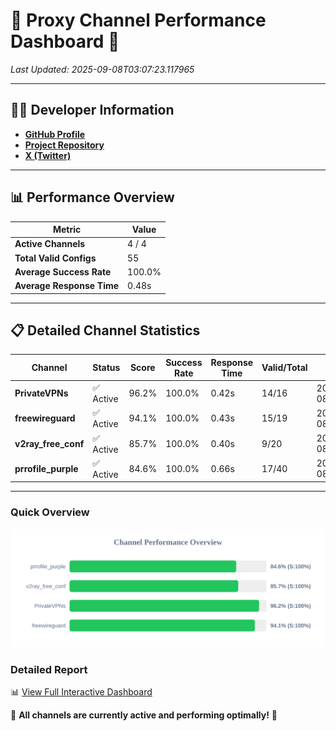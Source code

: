 # 🌟 Proxy Channel Performance Dashboard 🌟

_Last Updated: 2025-09-08T03:07:23.117965_

---

## 👩‍💻 Developer Information

- **[GitHub Profile](https://github.com/4n0nymou3)**  
- **[Project Repository](https://github.com/4n0nymou3/multi-proxy-config-fetcher)**  
- **[X (Twitter)](https://x.com/4n0nymou3)**  

---

## 📊 Performance Overview

| Metric                | Value       |
|-----------------------|-------------|
| **Active Channels**   | 4 / 4       |
| **Total Valid Configs** | 55          |
| **Average Success Rate** | 100.0%      |
| **Average Response Time** | 0.48s       |

---

## 📋 Detailed Channel Statistics

| Channel          | Status     | Score  | Success Rate | Response Time | Valid/Total | Last Success               |
|------------------|------------|--------|--------------|---------------|-------------|----------------------------|
| **PrivateVPNs**  | ✅ Active  | 96.2%  | 100.0% | 0.42s         | 14/16       | 2025-09-08T03:07:22.661524 |
| **freewireguard**  | ✅ Active  | 94.1%  | 100.0% | 0.43s         | 15/19       | 2025-09-08T03:07:23.116176 |
| **v2ray_free_conf**  | ✅ Active  | 85.7%  | 100.0% | 0.40s         | 9/20       | 2025-09-08T03:07:22.201806 |
| **prrofile_purple**  | ✅ Active  | 84.6%  | 100.0% | 0.66s         | 17/40       | 2025-09-08T03:07:21.742729 |

---

### Quick Overview
<div align="center">
  <a href="https://raw.githubusercontent.com/nullluser/NullRepo/refs/heads/main/assets/channel_stats_chart.svg">
    <img src="https://raw.githubusercontent.com/nullluser/NullRepo/refs/heads/main/assets/channel_stats_chart.svg" alt="Source Performance Statistics" width="800">
  </a>
</div>

### Detailed Report
📊 [View Full Interactive Dashboard](https://htmlpreview.github.io/?https://github.com/nullluser/NullRepo/blob/main/assets/performance_report.html)

🎉 **All channels are currently active and performing optimally!** 🎉
